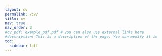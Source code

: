 ```yaml
---
layout: cv
permalink: /cv/
title: cv
nav: true
nav_order: 3
#cv_pdf: example_pdf.pdf # you can also use external links here
#description: This is a description of the page. You can modify it in '_pages/cv.md'. You can also change or remove the top pdf download button.
toc:
  sidebar: left
---
```


